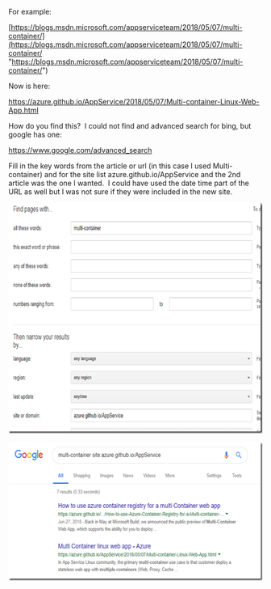 For example:

[https://blogs.msdn.microsoft.com/appserviceteam/2018/05/07/multi-container/](https://blogs.msdn.microsoft.com/appserviceteam/2018/05/07/multi-container/ "https://blogs.msdn.microsoft.com/appserviceteam/2018/05/07/multi-container/")



Now is here: 



<https://azure.github.io/AppService/2018/05/07/Multi-container-Linux-Web-App.html>



How do you find this?&nbsp; I could not find and advanced search for bing, but google has one:

<https://www.google.com/advanced_search>



Fill in the key words from the article or url (in this case I used Multi-container) and for the site list azure.github.io/AppService and the 2nd article was the one I wanted.&nbsp; I could have used the date time part of the URL as well but I was not sure if they were included in the new site.

[<img loading="lazy" width="718" height="456" title="image" style="display: inline; background-image: none;" alt="image" src="/assets/images/2019/04/image_thumb-3.png" border="0" />](/assets/images/2019/04/image-3.png)

[<img loading="lazy" width="587" height="274" title="image" style="display: inline; background-image: none;" alt="image" src="/assets/images/2019/04/image_thumb-4.png" border="0" />](/assets/images/2019/04/image-4.png)
